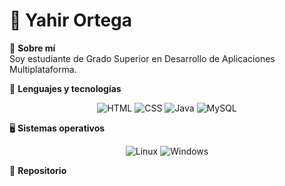 # 👋 Yahir Ortega  

📌 **Sobre mí**  
Soy estudiante de Grado Superior en Desarrollo de Aplicaciones Multiplataforma.

🔹 **Lenguajes y tecnologías**  
<p align="center">
  <img src="https://skillicons.dev/icons?i=html" title="HTML" />
  <img src="https://skillicons.dev/icons?i=css" title="CSS" />
  <img src="https://skillicons.dev/icons?i=java" title="Java" />
  <img src="https://skillicons.dev/icons?i=mysql" title="MySQL" />
</p>

🖥 **Sistemas operativos**  
<p align="center">
  <img src="https://skillicons.dev/icons?i=linux" title="Linux" />
  <img src="https://skillicons.dev/icons?i=windows" title="Windows" />
</p>

📂 **Repositorio**  
